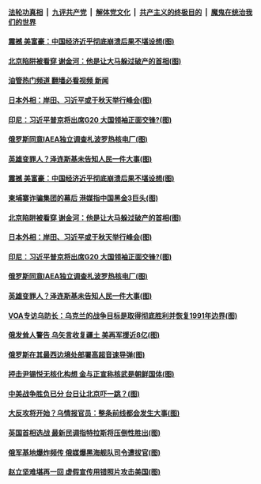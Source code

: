 ####  [法轮功真相](../../../../basic/blob/master/README.md?t=08211401) &nbsp;|&nbsp; [九评共产党](../../../../9ping.md/blob/master/README.md?t=08211401) &nbsp;|&nbsp; [解体党文化](../../../../jtdwh.md/blob/master/README.md?t=08211401)  &nbsp;|&nbsp; [共产主义的终极目的](../../../../gczydzjmd.md/blob/master/README.md?t=08211401) &nbsp;|&nbsp; [魔鬼在统治我们的世界](../../../../mgztzwmdsj.md/blob/master/README.md?t=08211401) 

#### [震撼 美富豪：中国经济近乎彻底崩溃后果不堪设想(图)](../pages/p9/1014686.md?t=08211401) 

#### [北京陷阱被看穿 谢金河：他是让大马躲过破产的首相(图)](../pages/p9/1014724.md?t=08211401) 

#### [油管热门频道 翻墙必看视频 新闻](http://45.76.130.85:81/youtube.html?08211401)

#### [日本外相：岸田、习近平或于秋天举行峰会(图)](../pages/p9/1014754.md?t=08211401) 

#### [印尼：习近平普京将出席G20 大国领袖正面交锋?(图)](../pages/p9/1014748.md?t=08211401) 

#### [俄罗斯同意IAEA独立调查札波罗热核电厂(图)](../pages/p9/1014735.md?t=08211401) 

#### [英雄变罪人？泽连斯基未告知人民一件大事(图)](../pages/p9/1014722.md?t=08211401) 

#### [震撼 美富豪：中国经济近乎彻底崩溃后果不堪设想(图)](../pages/p9/1014686.md?t=08211401) 

#### [柬埔寨诈骗集团的幕后 港媒指中国黑金3巨头(图)](../pages/p9/1014739.md?t=08211401) 

#### [北京陷阱被看穿 谢金河：他是让大马躲过破产的首相(图)](../pages/p9/1014724.md?t=08211401) 


#### [日本外相：岸田、习近平或于秋天举行峰会(图)](../pages/p9/1014754.md?t=08211401) 


#### [印尼：习近平普京将出席G20 大国领袖正面交锋?(图)](../pages/p9/1014748.md?t=08211401) 

#### [俄罗斯同意IAEA独立调查札波罗热核电厂(图)](../pages/p9/1014735.md?t=08211401) 

#### [英雄变罪人？泽连斯基未告知人民一件大事(图)](../pages/p9/1014722.md?t=08211401) 

#### [VOA专访乌防长：乌克兰的战争目标是取得彻底胜利并恢复1991年边界(图)](../pages/p9/1014721.md?t=08211401) 

#### [俄发耸人警告 乌矢言收复疆土 美再军援近8亿(图)](../pages/p9/1014711.md?t=08211401) 


#### [俄罗斯在其最西边境处部署高超音速导弹(图)](../pages/p9/1014694.md?t=08211401) 

#### [抨击尹锡悦无核化构想 金与正宣称核武是朝鲜国体(图)](../pages/p9/1014676.md?t=08211401) 

#### [中美战争胜负已分 台日让北京吓一跳？(图)](../pages/p9/1014611.md?t=08211401) 

#### [大反攻将开始？乌情报官员：整条前线都会发生大事(图)](../pages/p9/1014600.md?t=08211401) 


#### [英国首相选战 最新民调指特拉斯将压倒性胜出(图)](../pages/p9/1014609.md?t=08211401) 

#### [俄军基地爆炸频传 俄媒爆黑海舰队司令遭拔官(图)](../pages/p9/1014593.md?t=08211401) 

#### [赵立坚难堪再一回 虚假宣传用错照片攻击美国(图)](../pages/p9/1014513.md?t=08211401) 

<img src='http://gfw-breaker.win/goodnews/indexes/p9.md' width='0px' height='0px'/>
